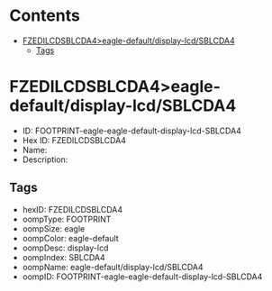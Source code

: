 



Contents
========

* [FZEDILCDSBLCDA4>eagle-default/display-lcd/SBLCDA4](#fzedilcdsblcda4eagle-defaultdisplay-lcdsblcda4)
	* [Tags](#tags)

# FZEDILCDSBLCDA4>eagle-default/display-lcd/SBLCDA4

- ID: FOOTPRINT-eagle-eagle-default-display-lcd-SBLCDA4
- Hex ID: FZEDILCDSBLCDA4
- Name: 
- Description: 

## Tags

- hexID: FZEDILCDSBLCDA4
- oompType: FOOTPRINT
- oompSize: eagle
- oompColor: eagle-default
- oompDesc: display-lcd
- oompIndex: SBLCDA4
- oompName: eagle-default/display-lcd/SBLCDA4
- oompID: FOOTPRINT-eagle-eagle-default-display-lcd-SBLCDA4
